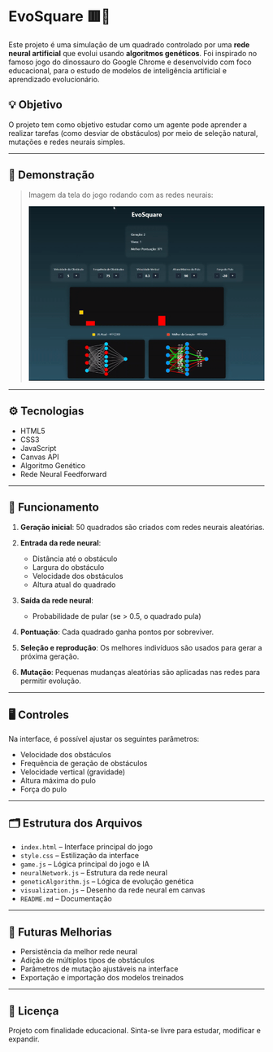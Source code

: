 # EvoSquare 🟥🧠

Este projeto é uma simulação de um quadrado controlado por uma **rede neural artificial** que evolui usando **algoritmos genéticos**. Foi inspirado no famoso jogo do dinossauro do Google Chrome e desenvolvido com foco educacional, para o estudo de modelos de inteligência artificial e aprendizado evolucionário.

## 💡 Objetivo

O projeto tem como objetivo estudar como um agente pode aprender a realizar tarefas (como desviar de obstáculos) por meio de seleção natural, mutações e redes neurais simples.

---

## 📸 Demonstração

> Imagem da tela do jogo rodando com as redes neurais:
>
> ![Screenshot do Jogo](assets/rede-neural.gif)

---

## ⚙️ Tecnologias

- HTML5
- CSS3
- JavaScript
- Canvas API
- Algoritmo Genético
- Rede Neural Feedforward

---

## 🧬 Funcionamento

1. **Geração inicial**: 50 quadrados são criados com redes neurais aleatórias.
2. **Entrada da rede neural**:
   - Distância até o obstáculo
   - Largura do obstáculo
   - Velocidade dos obstáculos
   - Altura atual do quadrado

3. **Saída da rede neural**:
   - Probabilidade de pular (se > 0.5, o quadrado pula)

4. **Pontuação**: Cada quadrado ganha pontos por sobreviver.
5. **Seleção e reprodução**: Os melhores indivíduos são usados para gerar a próxima geração.
6. **Mutação**: Pequenas mudanças aleatórias são aplicadas nas redes para permitir evolução.

---

## 🖥️ Controles

Na interface, é possível ajustar os seguintes parâmetros:
- Velocidade dos obstáculos
- Frequência de geração de obstáculos
- Velocidade vertical (gravidade)
- Altura máxima do pulo
- Força do pulo

---

## 🗂️ Estrutura dos Arquivos

- `index.html` – Interface principal do jogo
- `style.css` – Estilização da interface
- `game.js` – Lógica principal do jogo e IA
- `neuralNetwork.js` – Estrutura da rede neural
- `geneticAlgorithm.js` – Lógica de evolução genética
- `visualization.js` – Desenho da rede neural em canvas
- `README.md` – Documentação

---

## 🧠 Futuras Melhorias

- Persistência da melhor rede neural
- Adição de múltiplos tipos de obstáculos
- Parâmetros de mutação ajustáveis na interface
- Exportação e importação dos modelos treinados

---

## 📄 Licença

Projeto com finalidade educacional. Sinta-se livre para estudar, modificar e expandir.